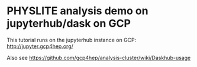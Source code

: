 # PHYSLITE analysis demo on jupyterhub/dask on GCP

This tutorial runs on the jupyterhub instance on GCP: http://jupyter.gcp4hep.org/

Also see https://github.com/gcp4hep/analysis-cluster/wiki/Daskhub-usage
